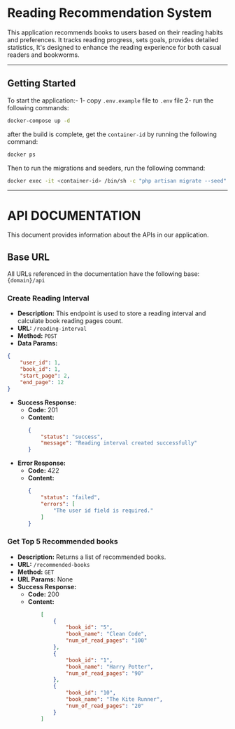 # Reading Recommendation System
This application recommends books to users based on their reading habits and preferences. It tracks reading progress, sets goals, provides detailed statistics, It's designed to enhance the reading experience for both casual readers and bookworms.


---

## Getting Started

To start the application:-
1- copy `.env.example` file to `.env` file
2- run the following commands:

```sh
docker-compose up -d
```

after the build is complete, get the `container-id` by running the following command:

```sh
docker ps
```

Then to run the migrations and seeders, run the following command:

```sh
docker exec -it <container-id> /bin/sh -c "php artisan migrate --seed"
```
---
# API DOCUMENTATION
This document provides information about the APIs in our application.
## Base URL
All URLs referenced in the documentation have the following base: `{domain}/api`


### Create Reading Interval
- **Description:** This endpoint is used to store a reading interval and calculate book reading pages count.
- **URL:** `/reading-interval`
- **Method:** `POST`
- **Data Params:** 
```json
{
    "user_id": 1,
    "book_id": 1,
    "start_page": 2,
    "end_page": 12
}
```
- **Success Response:**
  - **Code:** 201
  - **Content:** 
    ```json
    {
        "status": "success",
        "message": "Reading interval created successfully"
    }
    ```
- **Error Response:**
  - **Code:** 422
  - **Content:** 
    ```json
    {
        "status": "failed",
        "errors": [
            "The user id field is required."
        ]
    }
    ```

### Get Top 5 Recommended books
- **Description:** Returns a list of recommended books.
- **URL:** `/recommended-books`
- **Method:** `GET`
- **URL Params:** None
- **Success Response:**
  - **Code:** 200
  - **Content:** 
    ```json
        [
            {
                "book_id": "5",
                "book_name": "Clean Code",
                "num_of_read_pages": "100"
            },
            {
                "book_id": "1",
                "book_name": "Harry Potter",
                "num_of_read_pages": "90"
            },
            {
                "book_id": "10",
                "book_name": "The Kite Runner",
                "num_of_read_pages": "20"
            }
        ]
    ```

